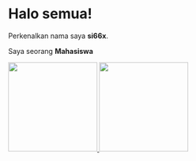 # Halo semua! 

Perkenalkan nama saya **si66x**.

Saya seorang **Mahasiswa**

<p align="left">
<a href="https://github.com/si66x">
  <img height="180em" src="https://github-readme-stats-eight-theta.vercel.app/api?username=gilangadhan&show_icons=true&theme=algolia&include_all_commits=true&count_private=true"/>
  <img height="180em" src="https://github-readme-stats-eight-theta.vercel.app/api/top-langs/?username=gilangadhan&layout=compact&langs_count=8&theme=algolia"/>
</a>
</p>

